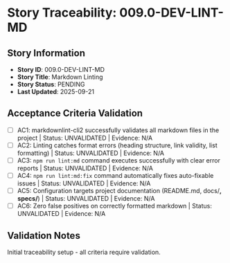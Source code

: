 # Story Traceability: 009.0-DEV-LINT-MD

## Story Information
- **Story ID**: 009.0-DEV-LINT-MD
- **Story Title**: Markdown Linting
- **Story Status**: PENDING
- **Last Updated**: 2025-09-21

## Acceptance Criteria Validation

- [ ] AC1: markdownlint-cli2 successfully validates all markdown files in the project | Status: UNVALIDATED | Evidence: N/A
- [ ] AC2: Linting catches format errors (heading structure, link validity, list formatting) | Status: UNVALIDATED | Evidence: N/A
- [ ] AC3: `npm run lint:md` command executes successfully with clear error reports | Status: UNVALIDATED | Evidence: N/A
- [ ] AC4: `npm run lint:md:fix` command automatically fixes auto-fixable issues | Status: UNVALIDATED | Evidence: N/A
- [ ] AC5: Configuration targets project documentation (README.md, docs/**, specs/**) | Status: UNVALIDATED | Evidence: N/A
- [ ] AC6: Zero false positives on correctly formatted markdown | Status: UNVALIDATED | Evidence: N/A

## Validation Notes
Initial traceability setup - all criteria require validation.